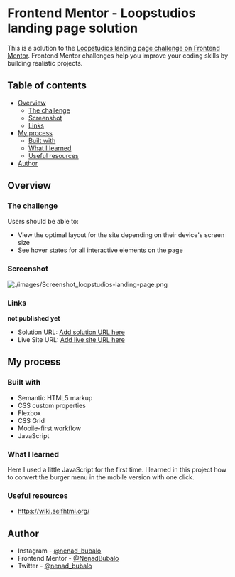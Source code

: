 # Frontend Mentor - Loopstudios landing page solution

This is a solution to the [Loopstudios landing page challenge on Frontend Mentor](https://www.frontendmentor.io/challenges/loopstudios-landing-page-N88J5Onjw). Frontend Mentor challenges help you improve your coding skills by building realistic projects. 

## Table of contents

- [Overview](#overview)
  - [The challenge](#the-challenge)
  - [Screenshot](#screenshot)
  - [Links](#links)
- [My process](#my-process)
  - [Built with](#built-with)
  - [What I learned](#what-i-learned)
  - [Useful resources](#useful-resources)
- [Author](#author)

## Overview

### The challenge

Users should be able to:

- View the optimal layout for the site depending on their device's screen size
- See hover states for all interactive elements on the page

### Screenshot

![./images/Screenshot_loopstudios-landing-page.png](./images/Screenshot_loopstudios-landing-page.png)

### Links

**not published yet**
- Solution URL: [Add solution URL here](https://your-solution-url.com)
- Live Site URL: [Add live site URL here](https://your-live-site-url.com)

## My process

### Built with

- Semantic HTML5 markup
- CSS custom properties
- Flexbox
- CSS Grid
- Mobile-first workflow
- JavaScript

### What I learned

Here I used a little JavaScript for the first time. I learned in this project how to convert the burger menu in the mobile version with one click.

### Useful resources

- https://wiki.selfhtml.org/

## Author

- Instagram - [@nenad_bubalo](https://www.instagram.com/nenad_bubalo)
- Frontend Mentor - [@NenadBubalo](https://www.frontendmentor.io/profile/NenadBubalo)
- Twitter - [@nenad_bubalo](https://www.twitter.com/nenad_bubalo)

